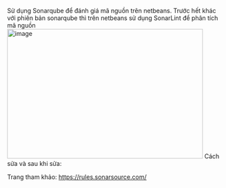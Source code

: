 
Sử dụng Sonarqube để đánh giá mã nguồn trên netbeans. 
Trước hết khác với phiên bản sonarqube thì trên netbeans sử dụng SonarLint để phân tích mã nguồn
<img width="454" height="300" alt="image" src="https://github.com/user-attachments/assets/16afea73-30ff-441d-8bfc-b0712dc9e026" />
Cách sửa và sau khi sửa:





Trang tham khảo:
https://rules.sonarsource.com/
